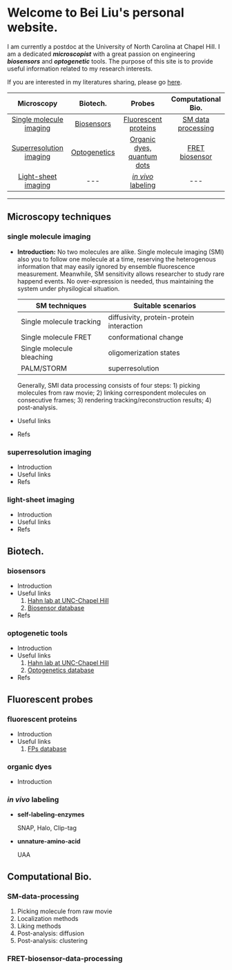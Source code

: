 # Welcome to Bei Liu's personal website.
I am currently a postdoc at the University of North Carolina at Chapel Hill. I am a dedicated ***microscopist*** with a great passion on engineering ***biosensors*** and ***optogenetic*** tools. The purpose of this site is to provide useful information related to my research interests.

If you are interested in my literatures sharing, please go [here](../pages/literatures.md).

| Microscopy  |  Biotech.  | Probes | Computational Bio.
|:------------: |:----------:|:--------:|:-------------------:|
[Single molecule imaging](#single-molecule-imaging) | [Biosensors](#biosensors)   | [Fluorescent proteins](#fluorescent-proteins) | [SM data processing](#SM-data-processing)
[Superresolution imaging](#superresolution-imaging) | [Optogenetics](#optogenetic-tools) | [Organic dyes, quantum dots](#organic-dyes) | [FRET biosensor](#FRET-biosensor-data-processing)
[Light-sheet imaging](#light-sheet-imaging)         | --- | [*in vivo* labeling](#in-vivo-labeling) | ---
   

----------
## Microscopy techniques

[// ]: # (this is comment )

### single molecule imaging



- **Introduction:** No two molecules are alike. Single molecule imaging (SMI) also you to follow one molecule at a time, reserving the heterogenous information that may easily ignored by ensemble fluorescence measurement. Meanwhile, SM sensitivity allows researcher to study rare happend events. No over-expression is needed, thus maintaining the system under physilogical situation.
  
  SM techniques             | Suitable scenarios
  --------------------------| ------------------
  Single molecule tracking  | diffusivity, protein-protein interaction
  Single molecule FRET      | conformational change
  Single molecule bleaching | oligomerization states
  PALM/STORM                | superresolution

  Generally, SMI data processing consists of four steps: 1) picking molecules from raw movie; 2) linking correspondent molecules on consecutive frames; 3) rendering tracking/reconstruction results; 4) post-analysis.

- Useful links
- Refs

### superresolution imaging

- Introduction
- Useful links
- Refs

### light-sheet imaging

- Introduction
- Useful links
- Refs

## Biotech.

### biosensors

- Introduction
- Useful links
  1. [Hahn lab at UNC-Chapel Hill](http://www.hahnlab.com/)
  2. [Biosensor database](https://biosensordb.ucsd.edu/index.php)
- Refs
  
### optogenetic tools

- Introduction
- Useful links
  1. [Hahn lab at UNC-Chapel Hill](http://www.hahnlab.com/)
  2. [Optogenetics database](https://www.optobase.org/)
- Refs 

## Fluorescent probes

### fluorescent proteins

- Introduction
- Useful links
    1. [FPs database](https://www.fpbase.org/)

### organic dyes

- Introduction

### *in vivo* labeling

- **self-labeling-enzymes**
  
  SNAP, Halo, Clip-tag

- **unnature-amino-acid**
  
  UAA
## Computational Bio.
### SM-data-processing
1. Picking molecule from raw movie
2. Localization methods
3. Liking methods
4. Post-analysis: diffusion 
5. Post-analysis: clustering
### FRET-biosensor-data-processing